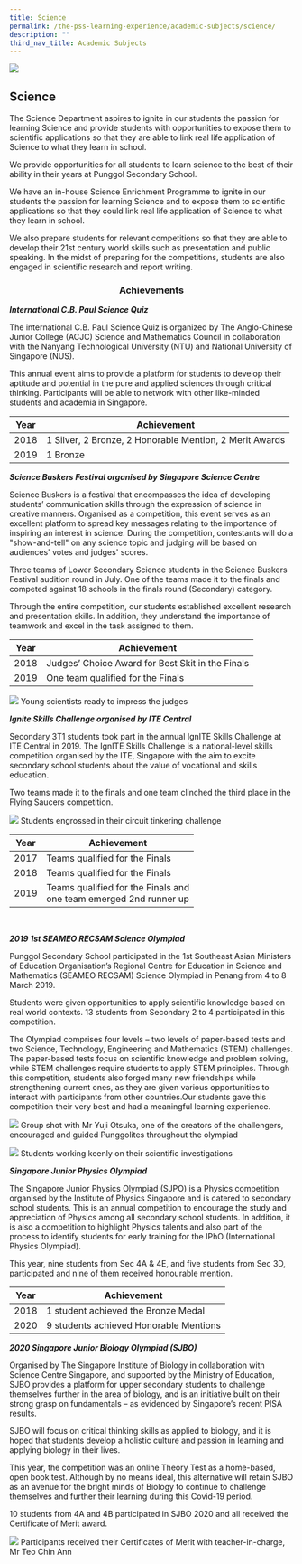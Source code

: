 ```yaml
---
title: Science
permalink: /the-pss-learning-experience/academic-subjects/science/
description: ""
third_nav_title: Academic Subjects
---
```

![](/images/Our%20School/subbanner.jpg)

## Science

The Science Department aspires to ignite in our students the passion for learning Science and provide students with opportunities to expose them to scientific applications so that they are able to link real life application of Science to what they learn in school.

  

We provide opportunities for all students to learn science to the best of their ability in their years at Punggol Secondary School.

  

We have an in-house Science Enrichment Programme to ignite in our students the passion for learning Science and to expose them to scientific applications so that they could link real life application of Science to what they learn in school.

  

We also prepare students for relevant competitions so that they are able to develop their 21st century world skills such as presentation and public speaking. In the midst of preparing for the competitions, students are also engaged in scientific research and report writing.

### <center>Achievements</center>

**_International C.B. Paul Science Quiz_**

  

The international C.B. Paul Science Quiz is organized by The Anglo-Chinese Junior College (ACJC) Science and Mathematics Council in collaboration with the Nanyang Technological University (NTU) and National University of Singapore (NUS).

  

This annual event aims to provide a platform for students to develop their aptitude and potential in the pure and applied sciences through critical thinking. Participants will be able to network with other like-minded students and academia in Singapore.

<table>
<thead>
  <tr>
    <th>Year<br></th>
    <th>Achievement</th>
  </tr>
</thead>
<tbody>
  <tr>
    <td>2018<br></td>
    <td>1 Silver, 2 Bronze, 2 Honorable Mention, 2 Merit Awards</td>
  </tr>
  <tr>
    <td>2019<br></td>
    <td>1 Bronze</td>
  </tr>
</tbody>
</table>


**_Science Buskers Festival organised by Singapore Science Centre_**

  

Science Buskers is a festival that encompasses the idea of developing students’ communication skills through the expression of science in creative manners. Organised as a competition, this event serves as an excellent platform to spread key messages relating to the importance of inspiring an interest in science. During the competition, contestants will do a "show-and-tell" on any science topic and judging will be based on audiences' votes and judges' scores.

  

Three teams of Lower Secondary Science students in the Science Buskers Festival audition round in July. One of the teams made it to the finals and competed against 18 schools in the finals round (Secondary) category.

Through the entire competition, our students established excellent research and presentation skills. In addition, they understand the importance of teamwork and excel in the task assigned to them.

<table>
<thead>
  <tr>
    <th>Year<br></th>
    <th>Achievement<br></th>
  </tr>
</thead>
<tbody>
  <tr>
    <td>2018<br></td>
    <td>Judges’ Choice Award for Best Skit in the Finals<br></td>
  </tr>
  <tr>
    <td>2019<br></td>
    <td>One team qualified for the Finals<br></td>
  </tr>
</tbody>
</table>

![](/images/Academic%20Subjects/Science/Young%20scientists%20ready%20to%20impress%20judges.png)
Young scientists ready to impress the judges

**_Ignite Skills Challenge organised by ITE Central_**

  

Secondary 3T1 students took part in the annual IgnITE Skills Challenge at ITE Central in 2019. The IgnITE Skills Challenge is a national-level skills competition organised by the ITE, Singapore with the aim to excite secondary school students about the value of vocational and skills education.

  

Two teams made it to the finals and one team clinched the third place in the Flying Saucers competition.

![](/images/Academic%20Subjects/Science/Students%20engrossed%20circuit%20tinketing%20challenge.png)
Students engrossed in their circuit tinkering challenge

<table>
<thead>
  <tr>
    <th>Year<br></th>
    <th>Achievement<br></th>
  </tr>
</thead>
<tbody>
  <tr>
    <td>2017<br></td>
    <td>Teams qualified for the Finals<br></td>
  </tr>
  <tr>
    <td>2018<br></td>
    <td>Teams qualified for the Finals<br></td>
  </tr>
  <tr>
    <td>2019<br></td>
    <td>Teams qualified for the Finals and<br>one team emerged 2nd runner up</td>
  </tr>
</tbody>
</table>

<br>

**_2019 1st SEAMEO RECSAM Science Olympiad_**


Punggol Secondary School participated in the 1st Southeast Asian Ministers of Education Organisation’s Regional Centre for Education in Science and Mathematics (SEAMEO RECSAM) Science Olympiad in Penang from 4 to 8 March 2019.

  

Students were given opportunities to apply scientific knowledge based on real world contexts. 13 students from Secondary 2 to 4 participated in this competition.

  

The Olympiad comprises four levels – two levels of paper-based tests and two Science, Technology, Engineering and Mathematics (STEM) challenges. The paper-based tests focus on scientific knowledge and problem solving, while STEM challenges require students to apply STEM principles. Through this competition, students also forged many new friendships while strengthening current ones, as they are given various opportunities to interact with participants from other countries.Our students gave this competition their very best and had a meaningful learning experience.

![](/images/Academic%20Subjects/Science/SEAMEO%20Competition.jpg)
Group shot with Mr Yuji Otsuka, one of the creators of the challengers, encouraged and guided Punggolites throughout the olympiad

![](/images/Academic%20Subjects/Science/Student%20participants%20at%20the%20SEAMEO%20olympiad.jpg)
Students working keenly on their scientific investigations

**_Singapore Junior Physics Olympiad_**

  

The Singapore Junior Physics Olympiad (SJPO) is a Physics competition organised by the Institute of Physics Singapore and is catered to secondary school students. This is an annual competition to encourage the study and appreciation of Physics among all secondary school students. In addition, it is also a competition to highlight Physics talents and also part of the process to identify students for early training for the IPhO (International Physics Olympiad).

  

This year, nine students from Sec 4A & 4E, and five students from Sec 3D, participated and nine of them received honourable mention.

<table>
<thead>
  <tr>
    <th>Year<br></th>
    <th>Achievement<br></th>
  </tr>
</thead>
<tbody>
  <tr>
    <td>2018<br></td>
    <td>1 student achieved the Bronze Medal<br></td>
  </tr>
  <tr>
    <td>2020<br></td>
    <td>9 students achieved Honorable Mentions</td>
  </tr>
</tbody>
</table>

**_2020 Singapore Junior Biology Olympiad (SJBO)_**

  

Organised by The Singapore Institute of Biology in collaboration with Science Centre Singapore, and supported by the Ministry of Education, SJBO provides a platform for upper secondary students to challenge themselves further in the area of biology, and is an initiative built on their strong grasp on fundamentals – as evidenced by Singapore’s recent PISA results.

  

SJBO will focus on critical thinking skills as applied to biology, and it is hoped that students develop a holistic culture and passion in learning and applying biology in their lives.

  

This year, the competition was an online Theory Test as a home-based, open book test. Although by no means ideal, this alternative will retain SJBO as an avenue for the bright minds of Biology to continue to challenge themselves and further their learning during this Covid-19 period.

  

10 students from 4A and 4B participated in SJBO 2020 and all received the Certificate of Merit award.

![](/images/Academic%20Subjects/Science/Participants%20received%20Certificates%20of%20Merit.png)
Participants received their Certificates of Merit with teacher-in-charge, Mr Teo Chin Ann